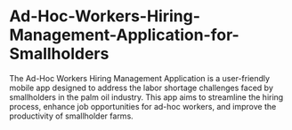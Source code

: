 # Ad-Hoc-Workers-Hiring-Management-Application-for-Smallholders
The Ad-Hoc Workers Hiring Management Application is a user-friendly mobile app designed to address the labor shortage challenges faced by smallholders in the palm oil industry. This app aims to streamline the hiring process, enhance job opportunities for ad-hoc workers, and improve the productivity of smallholder farms.
